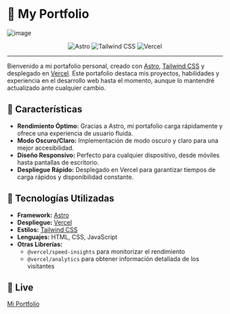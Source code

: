 # 🚀 My Portfolio

![image](https://github.com/user-attachments/assets/11f8a150-93ac-4984-a2dc-9c99558053b8)

<p align="center">
  <img src="https://img.shields.io/badge/Astro-0A0A0A?logo=astro&logoColor=white" alt="Astro">
  <img src="https://img.shields.io/badge/Tailwind_CSS-38B2AC?logo=tailwind-css&logoColor=white" alt="Tailwind CSS">
  <img src="https://img.shields.io/badge/Vercel-000?logo=vercel&logoColor=white" alt="Vercel">
</p>

---

Bienvenido a mi portafolio personal, creado con [Astro](https://astro.build), [Tailwind CSS](https://tailwindcss.com) y desplegado en [Vercel](https://vercel.com). Este portafolio destaca mis proyectos, habilidades y experiencia en el desarrollo web hasta el momento, aunque lo mantendré actualizado ante cualquier cambio. 



## 🌟 Características

- **Rendimiento Óptimo:** Gracias a Astro, mi portafolio carga rápidamente y ofrece una experiencia de usuario fluida.
- **Modo Oscuro/Claro:** Implementación de modo oscuro y claro para una mejor accesibilidad.
- **Diseño Responsivo:** Perfecto para cualquier dispositivo, desde móviles hasta pantallas de escritorio.
- **Despliegue Rápido:** Desplegado en Vercel para garantizar tiempos de carga rápidos y disponibilidad constante.

## 🚧 Tecnologías Utilizadas

- **Framework:** [Astro](https://astro.build)
- **Despliegue:** [Vercel](https://vercel.com)
- **Estilos:** [Tailwind CSS](https://tailwindcss.com)
- **Lenguajes:** HTML, CSS, JavaScript
- **Otras Librerías:** 
  - `@vercel/speed-insights` para monitorizar el rendimiento
  -  `@vercel/analytics` para obtener información detallada de los visitantes
 
## 🚀 Live 

[Mi Portfolio](https://portfolio-astro-mauve-delta.vercel.app)



